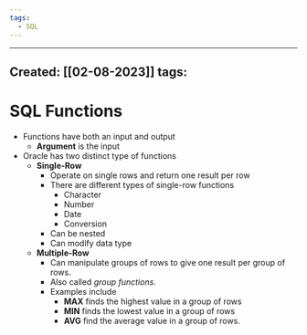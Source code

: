 ```yaml
---
tags:
  - SQL
---
```


---
Created: [[02-08-2023]]
tags: 
---
# SQL Functions
- Functions have both an input and output
	- **Argument** is the input
- Oracle has two distinct type of functions
	- **Single-Row**
		- Operate on single rows and return one result per row
		- There are different types of single-row functions
			- Character
			- Number
			- Date
			- Conversion
		- Can be nested
		- Can modify data type
	- **Multiple-Row**
		- Can manipulate groups of rows to give one result per group of rows.
		- Also called *group functions*.
		- Examples include
			- **MAX** finds the highest value in a group of rows
			- **MIN** finds the lowest value in a group of rows
			- **AVG** find the average value in a group of rows.




